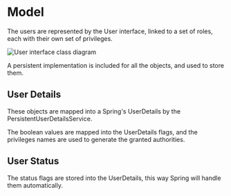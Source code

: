 # Model

The users are represented by the User interface, linked to a set of roles, each with their own set of privileges.

![User interface class diagram][user_interface_class_diagram]

A persistent implementation is included for all the objects, and used to store them.

## User Details

These objects are mapped into a Spring's UserDetails by the PersistentUserDetailsService.

The boolean values are mapped into the UserDetails flags, and the privileges names are used to generate the granted authorities.

## User Status

The status flags are stored into the UserDetails, this way Spring will handle them automatically.

[user_interface_class_diagram]: ./images/user_interface_class_diagram.png
